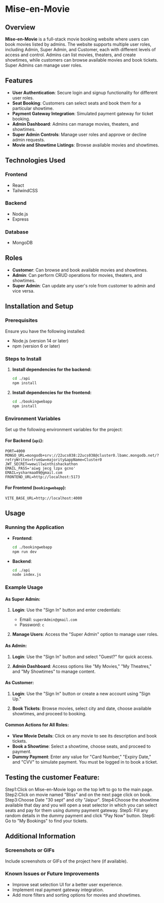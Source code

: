 # Mise-en-Movie

## Overview

**Mise-en-Movie** is a full-stack movie booking website where users can book movies listed by admins. The website supports multiple user roles, including Admin, Super Admin, and Customer, each with different levels of access and control. Admins can list movies, theaters, and create showtimes, while customers can browse available movies and book tickets. Super Admins can manage user roles.

## Features

- **User Authentication**: Secure login and signup functionality for different user roles.
- **Seat Booking**: Customers can select seats and book them for a particular showtime.
- **Payment Gateway Integration**: Simulated payment gateway for ticket booking.
- **Admin Dashboard**: Admins can manage movies, theaters, and showtimes.
- **Super Admin Controls**: Manage user roles and approve or decline admin requests.
- **Movie and Showtime Listings**: Browse available movies and showtimes.
  
## Technologies Used

### Frontend

- React
- TailwindCSS

### Backend

- Node.js
- Express

### Database

- MongoDB

## Roles

- **Customer**: Can browse and book available movies and showtimes.
- **Admin**: Can perform CRUD operations for movies, theaters, and showtimes.
- **Super Admin**: Can update any user's role from customer to admin and vice versa.

## Installation and Setup

### Prerequisites

Ensure you have the following installed:

- Node.js (version 14 or later)
- npm (version 6 or later)

### Steps to Install


1. **Install dependencies for the backend:**
   ```bash
   cd ./api
   npm install
   ```

2. **Install dependencies for the frontend:**
   ```bash
   cd ./bookingwebapp
   npm install
   ```

### Environment Variables

Set up the following environment variables for the project:

#### For Backend (`api`):

```plaintext
PORT=4000
MONGO_URL=mongodb+srv://22ucs038:22ucs038@cluster0.lbamc.mongodb.net/?retryWrites=true&w=majority&appName=Cluster0
JWT_SECRET=wewillwinthishackathon
EMAIL_PASS='aiwg jecg lzpx gcno'
EMAIL=ysharmaa09@gmail.com
FRONTEND_URL=http://localhost:5173
```

#### For Frontend (`bookingwebapp`):

```plaintext
VITE_BASE_URL=http://localhost:4000
```

## Usage

### Running the Application

- **Frontend**:
  ```bash
  cd ./bookingwebapp
  npm run dev
  ```
- **Backend**:
  ```bash
  cd ./api
  node index.js
  ```

### Example Usage

#### As Super Admin:

1. **Login**: Use the "Sign In" button and enter credentials:
   - Email: `superAdmin@gmail.com`
   - Password: `c`
   
2. **Manage Users**: Access the "Super Admin" option to manage user roles.

#### As Admin:

1. **Login**: Use the "Sign In" button and select "Guest?" for quick access.
   
2. **Admin Dashboard**: Access options like "My Movies," "My Theatres," and "My Showtimes" to manage content.

#### As Customer:

1. **Login**: Use the "Sign In" button or create a new account using "Sign Up."
   
2. **Book Tickets**: Browse movies, select city and date, choose available showtimes, and proceed to booking.

#### Common Actions for All Roles:

- **View Movie Details**: Click on any movie to see its description and book tickets.
- **Book a Showtime**: Select a showtime, choose seats, and proceed to payment.
- **Dummy Payment**: Enter any value for "Card Number," "Expiry Date," and "CVV" to simulate payment. You must be logged in to book a ticket.

## Testing the  customer Feature:
Step1:Click on Mise-en-Movie logo on the top left to go to the main page.
Step2:Click on movie named "Bliss" and on the next page click on book.
Step3:Choose Date "30 sept" and city "Jaipur".
Step4:Choose the showtime available that day and you will open a seat selector in which you can select seats and pay for them using dummy payment gateway.
Step5: Fill any random details in the dummy payment and click "Pay Now" button.
Step6: Go to "My Bookings" to find your tickets.

## Additional Information

### Screenshots or GIFs

Include screenshots or GIFs of the project here (if available).

### Known Issues or Future Improvements

- Improve seat selection UI for a better user experience.
- Implement real payment gateway integration.
- Add more filters and sorting options for movies and showtimes.

